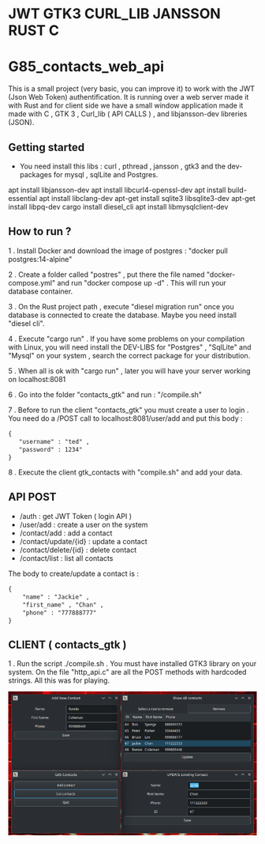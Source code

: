 # JWT GTK3 CURL_LIB JANSSON RUST C

# G85_contacts_web_api

This is a small project (very basic, you can improve it) to work with the JWT (Json Web Token) authentification. It is running over a web server made it with Rust and for client side we have a small window application made it made with C , GTK 3 , Curl_lib ( API CALLS ) , and libjansson-dev libreries (JSON).

## Getting started

- You need install this libs : curl , pthread , jansson , gtk3 and the dev-packages for mysql , sqlLite and Postgres.

apt install libjansson-dev
apt install libcurl4-openssl-dev
apt install build-essential
apt install libclang-dev
apt-get install sqlite3 libsqlite3-dev
apt-get install libpq-dev
cargo install diesel_cli
apt install libmysqlclient-dev 




## How to run ? 

1 . Install Docker and download the image of postgres : "docker pull postgres:14-alpine"

2 . Create a folder called "postres" , put there the file named "docker-compose.yml" and run "docker compose up -d" .   This will run your database container.

3 . On the Rust project path , execute "diesel migration run" once you database is connected to create the database. Maybe you need 
    install "diesel cli".

4 . Execute "cargo run" . If you have some problems on your compilation with Linux, you will need
    install  the DEV-LIBS for "Postgres" , "SqlLite" and "Mysql" on your system , search the correct package for your distribution.

5 . When all is ok with "cargo run" , later you will have your server working on localhost:8081

6 . Go into the folder "contacts_gtk" and run : "/compile.sh"

7 . Before to run the client "contacts_gtk" you must create a user to login . You need do a /POST call to
    localhost:8081/user/add and put this body :

    { 
       "username" : "ted" ,
       "password" : 1234"
    }

8 . Execute the client gtk_contacts with "compile.sh" and add your data.   

## API POST

- /auth : get JWT Token ( login API )
- /user/add : create a user on the system
- /contact/add : add a contact
- /contact/update/{id} : update a contact
- /contact/delete/{id} : delete contact
- /contact/list : list all contacts

The body to create/update a contact is :

    {
        "name" : "Jackie" ,
        "first_name" , "Chan" ,
        "phone" : "777888777"
    }


## CLIENT ( contacts_gtk )

1 . Run the script ./compile.sh . You must have installed GTK3 library on your system. On the file
    "http_api.c" are all the POST methods with hardcoded strings. All this was for playing.



![fibob](https://github.com/tsw1985/G85_Contacts_API/blob/main/main_screen.png)
